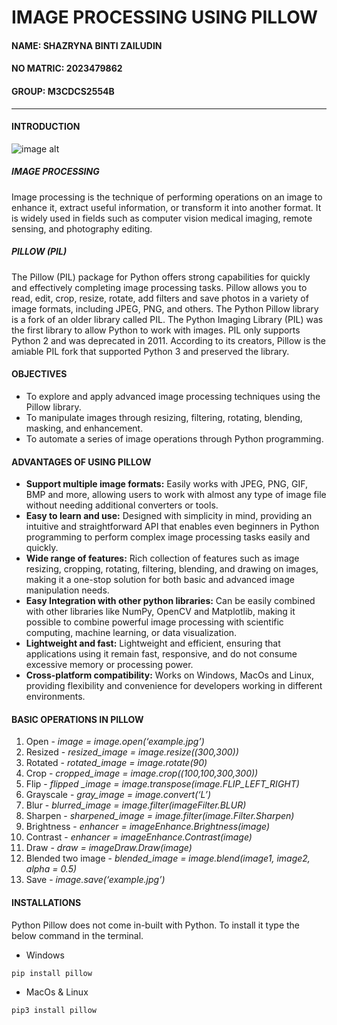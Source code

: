 # IMAGE PROCESSING USING PILLOW
#### NAME: SHAZRYNA BINTI ZAILUDIN
#### NO MATRIC: 2023479862
#### GROUP: M3CDCS2554B

---
#### INTRODUCTION

![image alt](https://github.com/inaee/website/blob/e11a3c418b70d08af7a40bab2610633721391291/pillow_picture1.png)
##### IMAGE PROCESSING
Image processing is the technique of performing operations on an image to enhance it, extract useful information, or transform it into another format. It is widely used in fields such as computer vision medical imaging, remote sensing, and photography editing. 

##### PILLOW (PIL)
The Pillow (PIL) package for Python offers strong capabilities for quickly and effectively completing image processing tasks. Pillow allows you to read, edit, crop, resize, rotate, add filters and save photos in a variety of image formats, including JPEG, PNG, and others.  The Python Pillow library is a fork of an older library called PIL. The Python Imaging Library (PIL) was the first library to allow Python to work with images. PIL only supports Python 2 and was deprecated in 2011. According to its creators, Pillow is the amiable PIL fork that supported Python 3 and preserved the library.

#### OBJECTIVES
* To explore and apply advanced image processing techniques using the Pillow library.
* To manipulate images through resizing, filtering, rotating, blending, masking, and enhancement.
* To automate a series of image operations through Python programming.

#### ADVANTAGES OF USING PILLOW
* **Support multiple image formats:** Easily works with JPEG, PNG, GIF, BMP and more, allowing users to work with almost any type of image file without needing additional converters or tools.
* **Easy to learn and use:** Designed with simplicity in mind, providing an intuitive and straightforward API that enables even beginners in Python programming to perform complex image processing tasks easily and quickly.
* **Wide range of features:** Rich collection of features such as image resizing, cropping, rotating, filtering, blending, and drawing on images, making it a one-stop solution for both basic and advanced image manipulation needs.
* **Easy Integration with other python libraries:** Can be easily combined with other libraries like NumPy, OpenCV and Matplotlib, making it possible to combine powerful image processing with scientific computing, machine learning, or data visualization.
* **Lightweight and fast:** Lightweight and efficient, ensuring that applications using it remain fast, responsive, and do not consume excessive memory or processing power.
* **Cross-platform compatibility:** Works on Windows, MacOs and Linux, providing flexibility and convenience for developers working in different environments.

#### BASIC OPERATIONS IN PILLOW
1. Open - *image = image.open(‘example.jpg’)*
2. Resized - *resized_image = image.resize((300,300))*
3. Rotated - *rotated_image = image.rotate(90)*
4. Crop - *cropped_image = image.crop((100,100,300,300))*
5. Flip - *flipped _image = image.transpose(image.FLIP_LEFT_RIGHT)*
6. Grayscale - *gray_image = image.convert(‘L’)*
7. Blur - *blurred_image = image.filter(imageFilter.BLUR)*
8. Sharpen - *sharpened_image = image.filter(image.Filter.Sharpen)*
9. Brightness - *enhancer = imageEnhance.Brightness(image)*
10. Contrast - *enhancer = imageEnhance.Contrast(image)*
11. Draw - *draw = imageDraw.Draw(image)*
12. Blended two image - *blended_image = image.blend(image1, image2, alpha = 0.5)*
13. Save - *image.save(‘example.jpg’)*

#### INSTALLATIONS
Python Pillow does not come in-built with Python. To install it type the below command in the terminal.
* Windows
```bash
pip install pillow
```
* MacOs & Linux
```bash
pip3 install pillow
```
